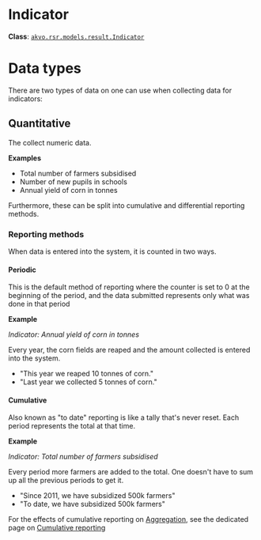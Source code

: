 # Indicator

**Class**: [`akvo.rsr.models.result.Indicator`](#akvo.rsr.models.result.Indicator)

# Data types

There are two types of data on one can use when collecting data for indicators:

## Quantitative

The collect numeric data.

**Examples**

 - Total number of farmers subsidised
 - Number of new pupils in schools
 - Annual yield of corn in tonnes

Furthermore, these can be split into cumulative and differential reporting methods.

### Reporting methods

When data is entered into the system, it is counted in two ways.

#### Periodic

This is the default method of reporting where the counter is set to 0 at the beginning of the period,
 and the data submitted represents only what was done in that period

**Example**

_Indicator: Annual yield of corn in tonnes_

Every year, the corn fields are reaped and the amount collected is entered into the system.

 - "This year we reaped 10 tonnes of corn."
 - "Last year we collected 5 tonnes of corn."

#### Cumulative

Also known as "to date" reporting is like a tally that's never reset.
Each period represents the total at that time.

**Example**

_Indicator: Total number of farmers subsidised_

Every period more farmers are added to the total.
One doesn't have to sum up all the previous periods to get it.

 - "Since 2011, we have subsidized 500k farmers"
 - "To date, we have subsidized 500k farmers"

For the effects of cumulative reporting on [Aggregation](aggregation.md), 
 see the dedicated page on [Cumulative reporting](cumulative_reporting.md)
